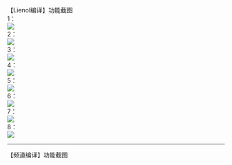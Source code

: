 【Lienol编译】功能截图                           
1：           
![](https://pic.downk.cc/item/5f05216d14195aa594dae672.png)                
2：           
![](https://pic.downk.cc/item/5f05218714195aa594daee95.png)               
3：              
![](https://pic.downk.cc/item/5f05219614195aa594daf497.png)               
4：                
![](https://pic.downk.cc/item/5f0521a314195aa594daf9e9.png)              
5：              
![](https://pic.downk.cc/item/5f0521b014195aa594dafee3.png)              
6：                
![](https://pic.downk.cc/item/5f0521bd14195aa594db0347.png)                         
7：               
![](https://pic.downk.cc/item/5f0521cd14195aa594db091e.png)                    
8：                 
![](https://pic.downk.cc/item/5f0521de14195aa594db10a2.png)                        

----------------------------------------------------------------------
【频道编译】功能截图                         







